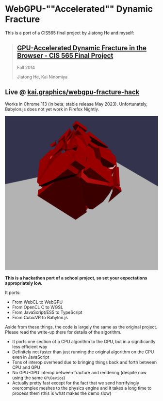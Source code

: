 # WebGPU-""Accelerated"" Dynamic Fracture

This is a port of a CIS565 final project by Jiatong He and myself:

> ## [GPU-Accelerated Dynamic Fracture in the Browser - CIS 565 Final Project](https://github.com/kainino0x/cis565final)
> Fall 2014
> 
> Jiatong He, Kai Ninomiya

## Live @ [kai.graphics/webgpu-fracture-hack](https://kai.graphics/webgpu-fracture-hack/)

Works in Chrome 113 (in beta; stable release May 2023).
Unfortunately, Babylon.js does not yet work in Firefox Nightly.

![screenshot of 31 fragments of a cube flying through the air](./screenshot.png)

**This is a hackathon port of a school project, so set your expectations appropriately low.**

It ports:

- From WebCL to WebGPU
- From OpenCL C to WGSL
- From JavaScript/ES5 to TypeScript
- From CubicVR to Babylon.js

Aside from these things, the code is largely the same as the original project.
Please read the write-up there for details of the algorithm.

- It ports one section of a CPU algorithm to the GPU, but in a significantly less efficient way
- Definitely not faster than just running the original algorithm on the CPU even in JavaScript
- Tons of interop overhead due to bringing things back and forth between CPU and GPU
- No GPU-GPU interop between fracture and rendering (despite now using the same `GPUDevice`)
- Actually pretty fast except for the fact that we send horrifyingly overcomplex meshes to the physics engine and it takes a long time to process them (this is what makes the demo slow)
